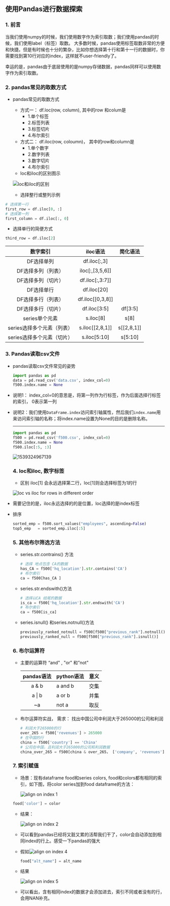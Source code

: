 

## 使用Pandas进行数据探索

### 1. 前言

当我们使用numpy的时候，我们使用数字作为索引取数；我们使用pandas的时候，我们使用label（标签）取数。 大多数时候，pandas使用标签取数非常的方便和快捷。但是有时候也十分的繁杂，比如你想选择第十行和第十一行的数据时，你需要找到第10行对应的index，这样就不user-friendly了。

幸运的是，pandas由于底层使用的是numpy存储数据，pandas同样可以使用数字作为索引取数。

### 2. pandas常见的取数方式

+ pandas常见的取数方式

  + 方式一： df.loc(row, column), 其中的row 和colum是
    + 1.单个标签
    + 2.标签列表
    + 3.标签切片
    + 4.布尔索引
  + 方式二： df.iloc(row, coloumn)， 其中的row和column是
    + 1.单个数字
    + 2.数字列表
    + 3.数字切片
    + 4.布尔索引
  + loc和iloc的区别图示

  ![loc和iloc的区别](http://p2.pstatp.com/large/pgc-image/1539245181811e2c91139ee)

  + 选择整行或整列示例

```python
# 选择第一行
first_row = df.iloc[0, :]
# 选择第一列
first_column = df.iloc[:, 0]
```

 + 选择单行的简便方式

```python
third_row = df.iloc[2]
```

|          数字索引          |     iloc语法     |  简化语法  |
| :------------------------: | :--------------: | :--------: |
|         DF选择单列         |   df.iloc[:,3]   |            |
|     DF选择多列（列表）     | iloc[:,[3,5,6]]  |            |
|     DF选择多列（切片）     | df.iloc[:,3:7]]  |            |
|         DF选择单行         |   df.iloc[20]    |            |
|     DF选择多行（列表）     | df.iloc[[0,3,8]] |            |
|     DF选择多行（切片）     |   df.iloc[3:5]   |  df[3:5]   |
|       series单个元素       |    s.iloc[8]     |    s[8]    |
| series选择多个元素（列表） | s.iloc[[2,8,1]]  | s[[2,8,1]] |
| series选择多个元素（切片） |   s.iloc[5:10]   |  s[5:10]   |

### 3. Pandas读取csv文件

+ pandas读取csv文件常见的姿势

  ```python 
  import pandas as pd 
  data = pd.read_csv('data.csv', index_col=0)
  f500.index.name = None
  ```

+ 说明1： index_col=0的意思是，将第一列作为行标签，作为后面选择行标签的索引， 0表示第一列

+ 说明2：我们使用`DataFrame.index`访问索引轴属性，然后我们`index.name`用来访问索引轴的名称；将index.name设置为None的目的是删除名称。

  ***

  ```python
  import pandas as pd 
  f500 = pd.read_csv('f500.csv', index_col=0)
  f500.index.name = None
  f500.iloc[:5, :3]
  ```

  ![1539324967139](C:\Users\ADMINI~1\AppData\Local\Temp\1539324967139.png)

  ### 4. loc和iloc, 数字标签

  + 区别 iloc[1] 会永远选择第二行，loc[1]则会选择标签为1的行

  ![loc vs iloc for rows in different order](https://s3.amazonaws.com/dq-content/292/integer_labels_2.svg)

+ 需要记住的是，iloc永远选择的的是位置，loc选择的是index标签

+ 排序

  ```python
  sorted_emp = f500.sort_values("employees", ascending=False)
  top5_emp   = sorted_emp.iloc[:5]
  ```

  ### 5. 其他布尔筛选方法

  + series.str.contrains() 方法

    ```python
    # 选择 地点包含 CA的数据
    has_CA = f500['hq_location'].str.contains('CA')
    # 布尔索引
    ca = f500[has_CA ]
    ```

  + series.str.endswith()方法

    ```python
    # 选择以CA 结尾的数据
    is_ca = f500['hq_location'].str.endswith('CA')
    # 布尔索引
    ca = f500[is_ca]
    ```

  + series.isnull() 和series.notnull()方法

    ```python
    previously_ranked_notnull = f500[f500["previous_rank"].notnull()]
    previously_ranked_null = f500[f500["previous_rank"].isnull()]
    ```

  ### 6. 布尔运算符

  + 主要的运算符 “and" , "or" 和”not"

    | pandas语法 | python语法 | 意义 |
    | :--------: | ---------- | ---- |
    |   a & b    | a  and b   | 交集 |
    |   a \| b   | a or b     | 并集 |
    |     ~a     | not a      | 取反 |

  + 布尔运算符实战， 需求： 找出中国公司中利润大于265000的公司和利润

    ```python
    # 利润大于265000的行
    over_265 = f500['revenues'] > 265000
    # 在中国的行
    china = f500['country'] == 'China'
    # 公司在中国，且利润大于265000的公司和利润数据
    china_over_265 = f500[china & over_265， ['company', 'revenues']]
    ```

  ### 7. 索引赋值

  + 场景：现有dataframe food和series colors, food和colors都有相同的索引，如下图，将color series加到food dataframe的方法：

    ![align on index 1](https://s3.amazonaws.com/dq-content/292/align_index_1.svg)

  ```python
  food['color'] = color
  ```

  + 结果：

    ![align on index 2](https://s3.amazonaws.com/dq-content/292/align_index_2.svg)

  + 可以看到pandas已经将又脏又累的活帮我们干了，color会自动添加到相同index的行上。感受一下pandas的强大

  + 假如![align on index 4](https://s3.amazonaws.com/dq-content/292/align_index_4.svg)

    ```python
    food["alt_name"] = alt_name
    ```

  + 结果

    ![align on index 5](https://s3.amazonaws.com/dq-content/292/align_index_5.svg)

  + 可以看出，含有相同index的数据才会添加进去，索引不同或者没有的行，会用NAN补充。